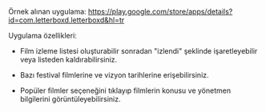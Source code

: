 
Örnek alınan uygulama: https://play.google.com/store/apps/details?id=com.letterboxd.letterboxd&hl=tr

Uygulama özellikleri:

 - Film izleme listesi oluşturabilir sonradan "izlendi" şeklinde işaretleyebilir veya listeden 
kaldırabilirsiniz.

 - Bazı festival filmlerine ve vizyon tarihlerine erişebilirsiniz.
 
 - Popüler filmler seçeneğini tıklayıp filmlerin konusu ve yönetmen bilgilerini görüntüleyebilirsiniz.


